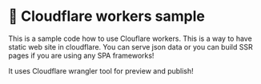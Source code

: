 # 👷 Cloudflare workers sample

This is a sample code how to use Clouflare workers. This is a way to have static web site in cloudflare. 
You can serve json data or you can build SSR pages if you are using any SPA frameworks!


It uses Cloudflare wrangler tool for preview and publish!